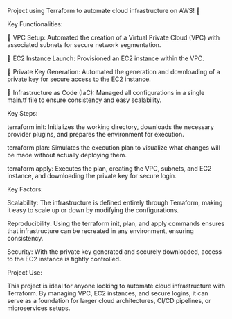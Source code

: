 Project using Terraform to automate cloud infrastructure on AWS! 🚀


Key Functionalities:

🔑 VPC Setup: Automated the creation of a Virtual Private Cloud (VPC) with associated subnets for secure network segmentation.

🔑 EC2 Instance Launch: Provisioned an EC2 instance within the VPC.

🔑 Private Key Generation: Automated the generation and downloading of a private key for secure access to the EC2 instance.

🔑 Infrastructure as Code (IaC): Managed all configurations in a single main.tf file to ensure consistency and easy scalability.


Key Steps:

terraform init: Initializes the working directory, downloads the necessary provider plugins, and prepares the environment for execution.

terraform plan: Simulates the execution plan to visualize what changes will be made without actually deploying them.

terraform apply: Executes the plan, creating the VPC, subnets, and EC2 instance, and downloading the private key for secure login.


Key Factors:

Scalability: The infrastructure is defined entirely through Terraform, making it easy to scale up or down by modifying the configurations.

Reproducibility: Using the terraform init, plan, and apply commands ensures that infrastructure can be recreated in any environment, ensuring consistency.

Security: With the private key generated and securely downloaded, access to the EC2 instance is tightly controlled.


Project Use:

This project is ideal for anyone looking to automate cloud infrastructure with Terraform. By managing VPC, EC2 instances, and secure logins, it can serve as a foundation for larger cloud architectures, CI/CD pipelines, or microservices setups.
